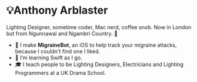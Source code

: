 # 💡Anthony Arblaster
Lighting Designer, sometime coder, Mac nerd, coffee snob. Now in London but from Ngunnawal and Ngambri Country. 🐨

- 🤖 I make **MigraineBot**, an iOS to help track your migraine attacks, because I couldn't find one I liked. 
- 🌱 I’m learning Swift as I go.
- 🎓 I teach people to be Lighting Designers, Electricians and Lighting Programmers at a UK Drama School.

<!---
aarblaster/aarblaster is a ✨ special ✨ repository because its `README.md` (this file) appears on your GitHub profile.
You can click the Preview link to take a look at your changes.
--->
